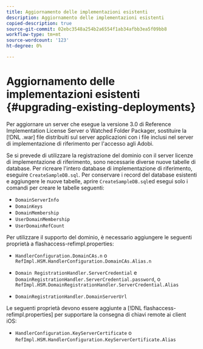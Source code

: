```yaml
---
title: Aggiornamento delle implementazioni esistenti
description: Aggiornamento delle implementazioni esistenti
copied-description: true
source-git-commit: 02ebc3548a254b2a6554f1ab34afbb3ea5f09bb8
workflow-type: tm+mt
source-wordcount: '123'
ht-degree: 0%

---
```


# Aggiornamento delle implementazioni esistenti {#upgrading-existing-deployments}

Per aggiornare un server che esegue la versione 3.0 di Reference Implementation License Server o Watched Folder Packager, sostituire la [!DNL .war] file distribuiti sul server applicazioni con i file inclusi nel server di implementazione di riferimento per l&#39;accesso agli Adobi.

Se si prevede di utilizzare la registrazione del dominio con il server licenze di implementazione di riferimento, sono necessarie diverse nuove tabelle di database. Per ricreare l&#39;intero database di implementazione di riferimento, eseguire `CreateSampleDB.sql`. Per conservare i record del database esistenti e aggiungere le nuove tabelle, aprire `CreateSampleDB.sql`ed esegui solo i comandi per creare le tabelle seguenti:

* `DomainServerInfo`
* `DomainKeys`
* `DomainMembership`
* `UserDomainMembership`
* `UserDomainRefCount`

Per utilizzare il supporto del dominio, è necessario aggiungere le seguenti proprietà a flashaccess-refimpl.properties:

* `HandlerConfiguration.DomainCAs.n` o `RefImpl.HSM.HandlerConfiguration.DomainCAs.Alias.n`

* `Domain RegistrationHandler.ServerCredential` e `DomainRegistrationHandler.ServerCredential.password`, o `RefImpl.HSM.DomainRegistrationHandler.ServerCredential.Alias`

* `DomainRegistrationHandler.DomainServerUrl`

Le seguenti proprietà devono essere aggiunte a [!DNL flashaccess-refimpl.properties] per supportare la consegna di chiavi remote ai client iOS:

* `HandlerConfiguration.KeyServerCertificate` o `RefImpl.HSM.HandlerConfiguration.KeyServerCertificate.Alias`
